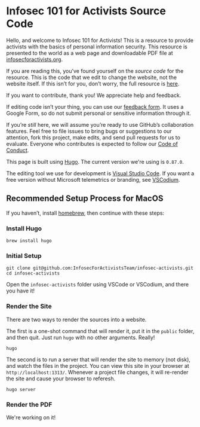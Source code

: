 # Infosec 101 for Activists Source Code

Hello, and welcome to Infosec 101 for Activists! This is a resource to provide activists with the basics of personal information security. This resource is presented to the world as a web page and downloadable PDF file at [infosecforactivists.org](https://infosecforactivists.org/).

If you are reading this, you’ve found yourself on the *source code* for the resource. This is the code that we edit to change the website, not the website itself. If this isn’t for you, don’t worry, the full resource is [here](https://infosecforactivists.org/).

If you want to contribute, thank you! We appreciate help and feedback. 

If editing code isn’t your thing, you can use our [feedback form](https://docs.google.com/forms/d/e/1FAIpQLSdmvPAGVEVwe2ImXvjGoLQH2MZS34aoiveJRO8FnW4fE-1VEg/viewform?usp=sf_link). It uses a Google Form, so do not submit personal or sensitive information through it.

If you’re *still* here, we will assume you’re ready to use GitHub’s collaboration features. Feel free to file issues to bring bugs or suggestions to our attention, fork this project, make edits, and send pull requests for us to evaluate. Everyone who contributes is expected to follow our [Code of Conduct](CODE_OF_CONDUCT.md). 

This page is built using [Hugo](https://gohugo.io/). The current version we're using is `0.87.0`.

The editing tool we use for development is [Visual Studio Code](https://code.visualstudio.com/). If you want a free version without Microsoft telemetrics or branding, see [VSCodium](https://vscodium.com/).

## Recommended Setup Process for MacOS

If you haven’t, install [homebrew](https://brew.sh/), then continue with these steps:

### Install Hugo
```
brew install hugo
```

### Initial Setup
```
git clone git@github.com:InfosecForActivistsTeam/infosec-activists.git
cd infosec-activists
```
Open the `infosec-activists` folder using VSCode or VSCodium, and there you have it!

### Render the Site
There are two ways to render the sources into a website. 

The first is a one-shot command that will render it, put it in the `public` folder, and then quit. Just run `hugo` with no other arguments. Really!
```
hugo
```

The second is to run a server that will render the site to memory (not disk), and watch the files in the project. You can view this site in your browser at `http://localhost:1313/`. Whenever a project file changes, it will re-render the site and cause your browser to referesh. 
```
hugo server
```

### Render the PDF
We're working on it!
